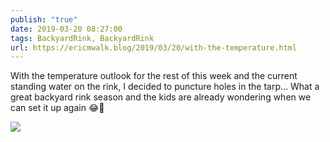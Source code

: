 ```yaml
---
publish: "true"
date: 2019-03-20 08:27:00
tags: BackyardRink, BackyardRink
url: https://ericmwalk.blog/2019/03/20/with-the-temperature.html
---
```


With the temperature outlook for the rest of this week and the current standing water on the rink, I decided to puncture holes in the tarp... What a great backyard rink season and the kids are already wondering when we can set it up again 😂🏒

![](https://ericmwalk.blog/uploads/2022/99b929416e.jpg)
